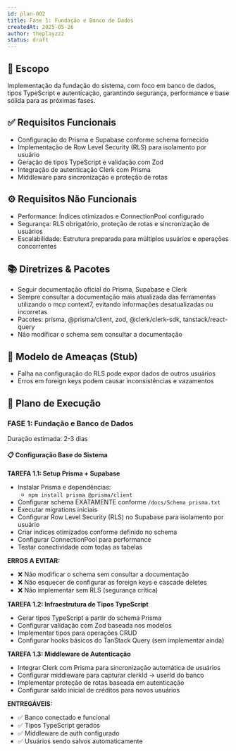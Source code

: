 ```yaml
---
id: plan-002
title: Fase 1: Fundação e Banco de Dados
createdAt: 2025-05-26
author: theplayzzz
status: draft
---
```


## 🧩 Escopo

Implementação da fundação do sistema, com foco em banco de dados, tipos TypeScript e autenticação, garantindo segurança, performance e base sólida para as próximas fases.

## ✅ Requisitos Funcionais

- Configuração do Prisma e Supabase conforme schema fornecido
- Implementação de Row Level Security (RLS) para isolamento por usuário
- Geração de tipos TypeScript e validação com Zod
- Integração de autenticação Clerk com Prisma
- Middleware para sincronização e proteção de rotas

## ⚙️ Requisitos Não Funcionais

- Performance: Índices otimizados e ConnectionPool configurado
- Segurança: RLS obrigatório, proteção de rotas e sincronização de usuários
- Escalabilidade: Estrutura preparada para múltiplos usuários e operações concorrentes

## 📚 Diretrizes & Pacotes

- Seguir documentação oficial do Prisma, Supabase e Clerk
- Sempre consultar a documentação mais atualizada das ferramentas utilizando o mcp context7, evitando informações desatualizadas ou incorretas
- Pacotes: prisma, @prisma/client, zod, @clerk/clerk-sdk, tanstack/react-query
- Não modificar o schema sem consultar a documentação

## 🔐 Modelo de Ameaças (Stub)

- Falha na configuração do RLS pode expor dados de outros usuários
- Erros em foreign keys podem causar inconsistências e vazamentos

## 🔢 Plano de Execução

### FASE 1: Fundação e Banco de Dados
Duração estimada: 2-3 dias

#### 📋 Configuração Base do Sistema

**TAREFA 1.1: Setup Prisma + Supabase**
- Instalar Prisma e dependências:
  - `npm install prisma @prisma/client`
- Configurar schema EXATAMENTE conforme `/docs/Schema prisma.txt`
- Executar migrations iniciais
- Configurar Row Level Security (RLS) no Supabase para isolamento por usuário
- Criar índices otimizados conforme definido no schema
- Configurar ConnectionPool para performance
- Testar conectividade com todas as tabelas

**ERROS A EVITAR:**
- ❌ Não modificar o schema sem consultar a documentação
- ❌ Não esquecer de configurar as foreign keys e cascade deletes
- ❌ Não implementar sem RLS (segurança crítica)

**TAREFA 1.2: Infraestrutura de Tipos TypeScript**
- Gerar tipos TypeScript a partir do schema Prisma
- Configurar validação com Zod baseada nos modelos
- Implementar tipos para operações CRUD
- Configurar hooks básicos do TanStack Query (sem implementar ainda)

**TAREFA 1.3: Middleware de Autenticação**
- Integrar Clerk com Prisma para sincronização automática de usuários
- Configurar middleware para capturar clerkId → userId do banco
- Implementar proteção de rotas baseada em autenticação
- Configurar saldo inicial de créditos para novos usuários

**ENTREGÁVEIS:**
- ✅ Banco conectado e funcional
- ✅ Tipos TypeScript gerados
- ✅ Middleware de auth configurado
- ✅ Usuários sendo salvos automaticamente
